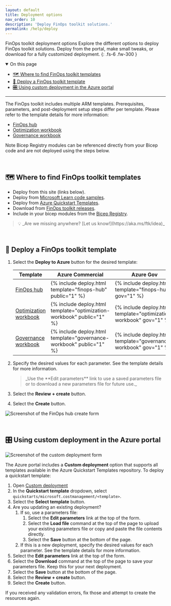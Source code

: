 ```yaml
---
layout: default
title: Deployment options
nav_order: 10
description: 'Deploy FinOps toolkit solutions.'
permalink: /help/deploy
---
```


<span class="fs-9 d-block mb-4">FinOps toolkit deployment options</span>
Explore the different options to deploy FinOps toolkit solutions. Deploy from the portal, make small tweaks, or download for a fully customized deployment.
{: .fs-6 .fw-300 }

<details open markdown="1">
   <summary class="fs-2 text-uppercase">On this page</summary>

- [🗺️ Where to find FinOps toolkit templates](#️-where-to-find-finops-toolkit-templates)
- [🚀 Deploy a FinOps toolkit template](#-deploy-a-finops-toolkit-template)
- [🎛️ Using custom deployment in the Azure portal](#️-using-custom-deployment-in-the-azure-portal)

</details>

---

The FinOps toolkit includes multiple ARM templates. Prerequisites, parameters, and post-deployment setup steps differ per template. Please refer to the template details for more information:

- [FinOps hub](../_reporting/hubs/template.md)
- [Optimization workbook](../_optimize/optimization-workbook/README.md)
- [Governance workbook](../_optimize/governance-workbook/README.md)

Note Bicep Registry modules can be referenced directly from your Bicep code and are not deployed using the steps below.

<br>

## 🗺️ Where to find FinOps toolkit templates

- Deploy from this site (links below).
- Deploy from [Microsoft Learn code samples](https://learn.microsoft.com/samples/browse/?terms=finops).
- Deploy from [Azure Quickstart Templates](https://github.com/Azure/azure-quickstart-templates/tree/master/quickstarts/microsoft.costmanagement).
- Download from [FinOps toolkit releases](https://github.com/microsoft/finops-toolkit/releases).
- Include in your bicep modules from the [Bicep Registry](https://azure.github.io/bicep-registry-modules/#cost).

<blockquote class="highlight" markdown="1">
  💡 _Are we missing anywhere? [Let us know!](https://aka.ms/ftk/idea)_
</blockquote>

<br>

## 🚀 Deploy a FinOps toolkit template

1. Select the **Deploy to Azure** button for the desired template:

   | Template                                                              | Azure Commercial                                                      | Azure Gov                                                          | Azure China                                                          |
   | --------------------------------------------------------------------- | --------------------------------------------------------------------- | ------------------------------------------------------------------ | -------------------------------------------------------------------- |
   | [FinOps hub](../_reporting/hubs/README.md)                            | {% include deploy.html template="finops-hub" public="1" %}            | {% include deploy.html template="finops-hub" gov="1" %}            | {% include deploy.html template="finops-hub" china="1" %}            |
   | [Optimization workbook](../_optimize/optimization-workbook/README.md) | {% include deploy.html template="optimization-workbook" public="1" %} | {% include deploy.html template="optimization-workbook" gov="1" %} | {% include deploy.html template="optimization-workbook" china="1" %} |
   | [Governance workbook](../_optimize/governance-workbook/README.md)     | {% include deploy.html template="governance-workbook" public="1" %}   | {% include deploy.html template="governance-workbook" gov="1" %}   | {% include deploy.html template="governance-workbook" china="1" %}   |

2. Specify the desired values for each parameter. See the template details for more information.
   <blockquote class="tip" markdown="1">
     _Use the **Edit parameters** link to use a saved parameters file or to download a new parameters file for future use._
   </blockquote>
3. Select the **Review + create** button.
4. Select the **Create** button.

![Screenshot of the FinOps hub create form](https://github.com/microsoft/finops-toolkit/assets/399533/80257886-41d3-402d-8756-c3eaced7a19b)

<br>

## 🎛️ Using custom deployment in the Azure portal

![Screenshot of the custom deployment form](https://github.com/microsoft/finops-toolkit/assets/399533/cab162d6-cbb1-43e4-87ff-2e659285a428)

The Azure portal includes a **Custom deployment** option that supports all templates available in the Azure Quickstart Templates repository. To deploy a quickstart template:

1. Open [Custom deployment](https://portal.azure.com/#create/Microsoft.Template)
2. In the **Quickstart template** dropdown, select `quickstarts/microsoft.costmanagement/<template>`.
3. Select the **Select template** button.
4. <a name="edit-params"></a>Are you updating an existing deployment?
   1. If so, use a parameters file:
      1. Select the **Edit parameters** link at the top of the form.
      2. Select the **Load file** command at the top of the page to upload your existing parameters file or copy and paste the file contents directly.
      3. Select the **Save** button at the bottom of the page.
   2. If this is a new deployment, specify the desired values for each parameter. See the template details for more information.
5. Select the **Edit parameters** link at the top of the form.
6. Select the **Download** command at the top of the page to save your parameters file. Keep this for your next deployment.
7. Select the **Save** button at the bottom of the page.
8. Select the **Review + create** button.
9. Select the **Create** button.

If you received any validation errors, fix those and attempt to create the resources again.

<br>
